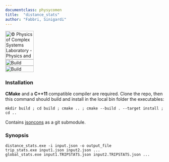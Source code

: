 ```yaml
---
documentclass: physycomen
title:  "distance_stats"
author: "Fabbri, Sinigardi"
---
```


<a href="http://www.physycom.unibo.it"> 
<div class="image">
<img src="https://cdn.rawgit.com/physycom/templates/697b327d/logo_unibo.png" width="90" height="90" alt="© Physics of Complex Systems Laboratory - Physics and Astronomy Department - University of Bologna"> 
</div>
</a>
<a href="https://travis-ci.org/physycom/distance_stats"> 
<div class="image">
<img src="https://travis-ci.org/physycom/distance_stats.svg?branch=master" width="90" height="20" alt="Build Status"> 
</div>
</a>
<a href="https://ci.appveyor.com/project/cenit/distance-stats"> 
<div class="image">
<img src="https://ci.appveyor.com/api/projects/status/8u6ovumgy7pr4jyd?svg=true" width="90" height="20" alt="Build Status"> 
</div>
</a>


### Installation
**CMake** and a **C++11** compatible compiler are required. Clone the repo, then this command should build and install in the local bin folder the executables:
```
mkdir build ; cd build ; cmake .. ; cmake --build . --target install ; cd ..
```

Contains [jsoncons](https://github.com/danielaparker/jsoncons) as a git submodule.   


### Synopsis
```
distance_stats.exe -i input.json -o output_file
trip_stats.exe input1.json input2.json ...
global_stats.exe input1.TRIPSTATS.json input2.TRIPSTATS.json ...
```


